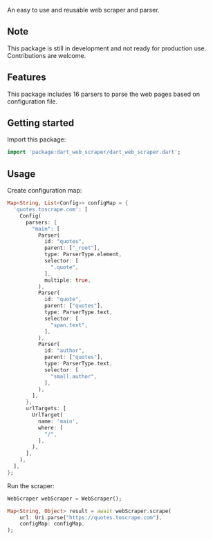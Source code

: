 An easy to use and reusable web scraper and parser.

## Note
This package is still in development and not ready for production use. Contributions are welcome.

## Features

This package includes 16 parsers to parse the web pages based on configuration file.

## Getting started

Import this package:

```dart
import 'package:dart_web_scraper/dart_web_scraper.dart';
```

## Usage

Create configuration map:

```dart
Map<String, List<Config>> configMap = {
  'quotes.toscrape.com': [
    Config(
      parsers: {
        "main": [
          Parser(
            id: "quotes",
            parent: ["_root"],
            type: ParserType.element,
            selector: [
              ".quote",
            ],
            multiple: true,
          ),
          Parser(
            id: "quote",
            parent: ["quotes"],
            type: ParserType.text,
            selector: [
              "span.text",
            ],
          ),
          Parser(
            id: "author",
            parent: ["quotes"],
            type: ParserType.text,
            selector: [
              "small.author",
            ],
          ),
        ],
      },
      urlTargets: [
        UrlTarget(
          name: 'main',
          where: [
            "/",
          ],
        ),
      ],
    ),
  ],
};
```

Run the scraper:

```dart
WebScraper webScraper = WebScraper();

Map<String, Object> result = await webScraper.scrape(
    url: Uri.parse("https://quotes.toscrape.com"),
    configMap: configMap,
);
```